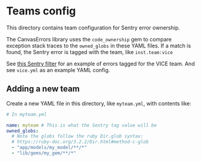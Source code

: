 # Teams config

This directory contains team configuration for Sentry error ownership.

The CanvasErrors library uses the `code_ownership` gem to compare exception
stack traces to the `owned_globs` in these YAML files. If a match is found,
the Sentry error is tagged with the team, like `inst.team:vice`

See [this Sentry filter](https://sentry.insops.net/organizations/instructure/issues/?project=28&query=is%3Aunresolved+inst.team%3Avice&referrer=issue-list&statsPeriod=14d) for an example of errors tagged for the VICE team.
And see `vice.yml` as an example YAML config.

## Adding a new team

Create a new YAML file in this directory, like `myteam.yml`, with contents like:

```yaml
# In myteam.yml

name: myteam # This is what the Sentry tag value will be
owned_globs:
  # Note the globs follow the ruby Dir.glob syntax:
  # https://ruby-doc.org/3.2.2/Dir.html#method-c-glob
  - "app/models/my_model/**/*"
  - "lib/gems/my_gem/**/*"
```
